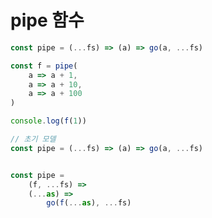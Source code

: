 # pipe 함수





```javascript
const pipe = (...fs) => (a) => go(a, ...fs)

const f = pipe(
    a => a + 1,
    a => a + 10,
    a => a + 100
)

console.log(f(1))
```





```javascript
// 초기 모델
const pipe = (...fs) => (a) => go(a, ...fs)


const pipe =
    (f, ...fs) =>
    (...as) =>
        go(f(...as), ...fs)



```

